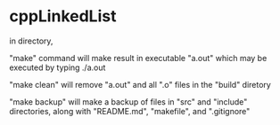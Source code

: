 # cppLinkedList

in directory,

"make" command will make result in executable "a.out" which may be executed by typing ./a.out

"make clean" will remove "a.out" and all ".o" files in the "build" diretory

"make backup" will make a backup of files in "src" and "include" directories, along with "README.md", "makefile", and ".gitignore"
